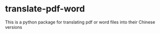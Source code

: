 # translate-pdf-word
This is a python package for translating pdf or word files into their Chinese versions

